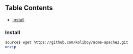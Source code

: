 ##  Table Contents 

* [Install](https://github.com/koliboy/acme-apache2/edit/main/README.md)


### Install
```sh
source$ wget https://github.com/koliboy/acme-apache2.git
unzip
```

